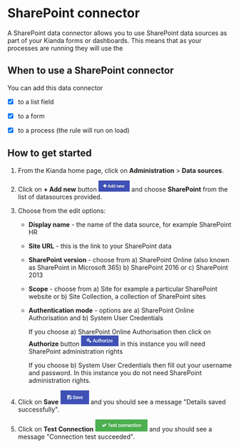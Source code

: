 # SharePoint connector

A SharePoint data connector allows you to use SharePoint data sources as part of your Kianda forms or dashboards. This means that as your processes are running they will use the 



## When to use a SharePoint connector

You can add this data connector
- [x] to a list field

- [x] to a form 

- [x] to a process (the rule will run on load)

  

## How to get started

1. From the Kianda home page, click on **Administration** > **Data sources**.

2. Click on **+ Add new** button ![Add new data connector button](images/addnew.png) and choose **SharePoint** from the list of datasources provided.

3. Choose from the edit options:

   - **Display name** - the name of the data source, for example SharePoint HR

   - **Site URL** - this is the link to your SharePoint data 

   - **SharePoint version** - choose from a) SharePoint Online (also known as SharePoint in Microsoft 365) b) SharePoint 2016 or c) SharePoint 2013

   - **Scope** - choose from a) Site for example a particular SharePoint website or b) Site Collection, a collection of SharePoint sites

   - **Authentication mode** - options are a) SharePoint Online Authorisation and b) System User Credentials

     If you choose a) SharePoint Online Authorisation then click on **Authorize** button ![Authorize button](images/authorize.png) in this instance you will need SharePoint administration rights

     If you choose b) System User Credentials then fill out your username and password. In this instance you do not need SharePoint administration rights.
   
1. Click on **Save** ![Save button](images/save.png) and you should see a message "Details saved successfully".

5. Click on **Test Connection** ![Test Connection button](images/testconnection.png)  and you should see a message "Connection test succeeded".

     